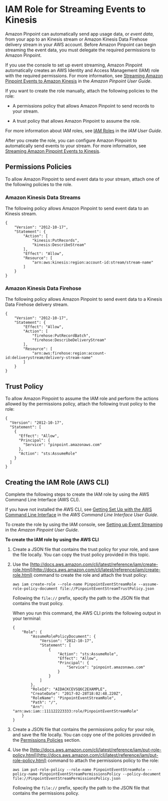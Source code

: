 # IAM Role for Streaming Events to Kinesis<a name="permissions-streams"></a>

Amazon Pinpoint can automatically send app usage data, or *event data*, from your app to an Kinesis stream or Amazon Kinesis Data Firehose delivery stream in your AWS account\. Before Amazon Pinpoint can begin streaming the event data, you must delegate the required permissions to Amazon Pinpoint\. 

If you use the console to set up event streaming, Amazon Pinpoint automatically creates an AWS Identity and Access Management \(IAM\) role with the required permissions\. For more information, see [Streaming Amazon Pinpoint Events to Amazon Kinesis](http://docs.aws.amazon.com/pinpoint/latest/userguide/analytics-streaming-kinesis.html) in the *Amazon Pinpoint User Guide*\.

If you want to create the role manually, attach the following policies to the role: 

+ A permissions policy that allows Amazon Pinpoint to send records to your stream\.

+ A trust policy that allows Amazon Pinpoint to assume the role\.

For more information about IAM roles, see [IAM Roles](http://docs.aws.amazon.com/IAM/latest/UserGuide/id_roles.html) in the *IAM User Guide*\.

After you create the role, you can configure Amazon Pinpoint to automatically send events to your stream\. For more information, see [Streaming Amazon Pinpoint Events to Kinesis](analytics-streaming.md)\.

## Permissions Policies<a name="permissions-streams-permissionspolicies"></a>

To allow Amazon Pinpoint to send event data to your stream, attach one of the following policies to the role\.

### Amazon Kinesis Data Streams<a name="permissions-streams-permissionspolicies-aks"></a>

The following policy allows Amazon Pinpoint to send event data to an Kinesis stream\.

```
{
    "Version": "2012-10-17",
    "Statement": {
        "Action": [
            "kinesis:PutRecords",
            "kinesis:DescribeStream"
        ],
        "Effect": "Allow",
        "Resource": [
            "arn:aws:kinesis:region:account-id:stream/stream-name"
        ]
    }
}
```

### Amazon Kinesis Data Firehose<a name="permissions-streams-permissionspolicies-akf"></a>

The following policy allows Amazon Pinpoint to send event data to a Kinesis Data Firehose delivery stream\.

```
{
    "Version": "2012-10-17",
    "Statement": {
        "Effect": "Allow",
        "Action": [
        	"firehose:PutRecordBatch",
        	"firehose:DescribeDeliveryStream"
        ],
        "Resource": [
        	"arn:aws:firehose:region:account-id:deliverystream/delivery-stream-name"
    	]
    }
}
```

## Trust Policy<a name="permissions-streams-trustpolicy"></a>

To allow Amazon Pinpoint to assume the IAM role and perform the actions allowed by the permissions policy, attach the following trust policy to the role:

```
{
  "Version": "2012-10-17",
  "Statement": [
    {
      "Effect": "Allow",
      "Principal": {
        "Service": "pinpoint.amazonaws.com"
      },
      "Action": "sts:AssumeRole"
    }
  ]
}
```

## Creating the IAM Role \(AWS CLI\)<a name="permissions-streams-create"></a>

Complete the following steps to create the IAM role by using the AWS Command Line Interface \(AWS CLI\)\.

If you have not installed the AWS CLI, see [Getting Set Up with the AWS Command Line Interface](http://docs.aws.amazon.com/cli/latest/userguide/cli-chap-getting-set-up.html) in the *AWS Command Line Interface User Guide*\.

To create the role by using the IAM console, see [Setting up Event Streaming](http://docs.aws.amazon.com/pinpoint/latest/userguide/analytics-streaming-kinesis.html#analytics-streaming-kinesis-setup) in the *Amazon Pinpoint User Guide*\.

**To create the IAM role by using the AWS CLI**

1. Create a JSON file that contains the trust policy for your role, and save the file locally\. You can copy the trust policy provided in this topic\.

1. Use the [http://docs.aws.amazon.com/cli/latest/reference/iam/create-role.html](http://docs.aws.amazon.com/cli/latest/reference/iam/create-role.html) command to create the role and attach the trust policy:

   ```
   aws iam create-role --role-name PinpointEventStreamRole --assume-role-policy-document file://PinpointEventStreamTrustPolicy.json
   ```

   Following the `file://` prefix, specify the path to the JSON file that contains the trust policy\.

   When you run this command, the AWS CLI prints the following output in your terminal:

   ```
   {
       "Role": {
           "AssumeRolePolicyDocument": {
               "Version": "2012-10-17", 
               "Statement": [
                   {
                       "Action": "sts:AssumeRole", 
                       "Effect": "Allow", 
                       "Principal": {
                           "Service": "pinpoint.amazonaws.com"
                       }
                   }
               ]
           }, 
           "RoleId": "AIDACKCEVSQ6C2EXAMPLE", 
           "CreateDate": "2017-02-28T18:02:48.220Z", 
           "RoleName": "PinpointEventStreamRole", 
           "Path": "/", 
           "Arn": "arn:aws:iam::111122223333:role/PinpointEventStreamRole"
       }
   }
   ```

1. Create a JSON file that contains the permissions policy for your role, and save the file locally\. You can copy one of the policies provided in the [Permissions Policies](#permissions-streams-permissionspolicies) section\.

1. Use the [http://docs.aws.amazon.com/cli/latest/reference/iam/put-role-policy.html](http://docs.aws.amazon.com/cli/latest/reference/iam/put-role-policy.html) command to attach the permissions policy to the role:

   ```
   aws iam put-role-policy --role-name PinpointEventStreamRole --policy-name PinpointEventStreamPermissionsPolicy --policy-document file://PinpointEventStreamPermissionsPolicy.json
   ```

   Following the `file://` prefix, specify the path to the JSON file that contains the permissions policy\.